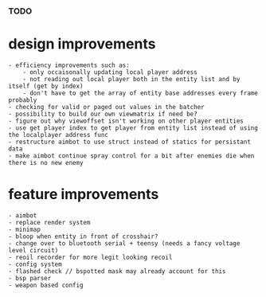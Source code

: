 ### TODO

# design improvements
    - efficiency improvements such as:
        - only occaisonally updating local player address
        - not reading out local player both in the entity list and by itself (get by index)
        - don't have to get the array of entity base addresses every frame probably
    - checking for valid or paged out values in the batcher
    - possibility to build our own viewmatrix if need be?
    - figure out why viewoffset isn't working on other player entities
    - use get player index to get player from entity list instead of using the localplayer address func
    - restructure aimbot to use struct instead of statics for persistant data
    - make aimbot continue spray control for a bit after enemies die when there is no new enemy

# feature improvements
    - aimbot
    - replace render system
    - minimap
    - bloop when entity in front of crosshair?
    - change over to bluetooth serial + teensy (needs a fancy voltage level circuit)
    - reoil recorder for more legit looking recoil
    - config system
    - flashed check // bspotted mask may already account for this
    - bsp parser
    - weapon based config